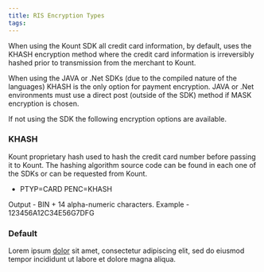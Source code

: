 ```yaml
---
title: RIS Encryption Types
tags:
---
```


When using the Kount SDK all credit card information, by default, uses the KHASH encryption method
where the credit card information is irreversibly hashed prior to transmission from the merchant to
Kount.

When using the JAVA or .Net SDKs (due to the compiled nature of the languages) KHASH is the only
option for payment encryption. JAVA or .Net environments must use a direct post (outside of the SDK)
method if MASK encryption is chosen.

If not using the SDK the following encryption options are available.

<div class="uk-card uk-card-default uk-card-body uk-width-1-2@m">
    <h3 class="uk-card-title">KHASH</h3>
    <p>Kount proprietary hash used to hash the credit card number before passing it to Kount. The
hashing algorithm source code can be found in each one of the SDKs or can be requested from Kount.</p>
  <ul>
  <li>PTYP=CARD PENC=KHASH</li>
</ul>
    <p>Output - BIN + 14 alpha-numeric characters.
Example - 123456A12C34E56G7DFG</P>
 </div>
</div>
<div class="uk-card uk-card-default uk-card-body uk-width-1-2@m">
    <h3 class="uk-card-title">Default</h3>
    <p>Lorem ipsum <a href="#">dolor</a> sit amet, consectetur adipiscing elit, sed do eiusmod tempor incididunt ut labore et dolore magna aliqua.</p>
 </div>
</div>
